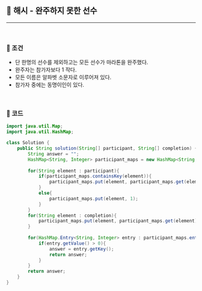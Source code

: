 ## :round_pushpin: 해시 - 완주하지 못한 선수

***

<br>



### :pushpin: 조건

- 단 한명의 선수를 제외하고는 모든 선수가 마라톤을 완주했다.
- 완주자는 참가자보다 1 작다.
- 모든 이름은 알파벳 소문자로 이루어져 있다.
- 참가자 중에는 동명이인이 있다.



<br>

### :pushpin: 코드

```java
import java.util.Map;
import java.util.HashMap;

class Solution {
    public String solution(String[] participant, String[] completion) {
        String answer = "";
        HashMap<String, Integer> participant_maps = new HashMap<String, Integer>(participant.length);
        
        for(String element : participant){
            if(participant_maps.containsKey(element)){
                participant_maps.put(element, participant_maps.get(element)+1);
            }
            else{
                participant_maps.put(element, 1);
            }
        }
        for(String element : completion){
            participant_maps.put(element, participant_maps.get(element)-1);
        }
        
        for(HashMap.Entry<String, Integer> entry : participant_maps.entrySet()){
            if(entry.getValue() > 0){
                answer = entry.getKey();
                return answer;
            }    
        }
        return answer;
    }
}
```

